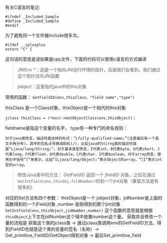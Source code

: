 有关C语言的笔记:
````
#ifndef _Included_Sample
#define _Included_Sample
#endif 
````
为了避免同一个文件被include很多次。

````
#ifdef __cplusplus
extern "C" {
````
这句话的意思是说如果是cpp文件，下面的代码可以使用c语言的方式编译

> JNIEnv *：这是一个指向JNI运行环境的指针，后面我们会看到，我们通过这个指针访问JNI函数 

> jobject：这里指代java中的this对象 

常用的函数：
``GetFieldID(env,thisClass，"field name","type")``

thisClass 是一个Class对象，thisObject是一个指代的this对象
````
jclass thisClass = (*env)->GetObjectClass(env,thisObject)；
````
fieldname是指这个变量的名字，
type有一种专门的命名规则：
```
对于java类而言，描述符是这样的形式：“Lfully-qualified-name;”(注意最后有一个英文半角分号)，其中的包名点号换成斜杠(/)，比如java的Stirng类的描述符就是“Ljava/lang/String;”。对于基本类型而言，I代表int，B代表byte，S代表short，J代表long，F代表float，D代表double，C代表char，Z代表boolean。对于array而言，使用左中括号”[“来表示，比如“[Ljava/lang/Object;”表示Object的array，“[I”表示int型的array。
``` 

> 修改Java类中的方法：
GetFieldID 返回一个 jfieldID 对象，之后在通过
``GetIntField(env,thisObj,fildNumber)``的到一个jint对象（重载方法是有很多的）

对应的Set方法有四个参数：
thisObject是一个 jobject对象，jidNumber是上面的函数得到的一个jField对象
,number 是刚得到的那个jint对象
``SetIntField(env,thisObject,jidNumber,number)``
这个函数的意思就是根据``thisObject``上下文在jidNumber这个域中放置number这个量。
获取并且修改一个量的流程是
获取这个类的jclass类 -> 通过jclass类调用env的GetFieldID方法，得到jFieldID也就是这个类的变量的签名（名称）-> Get_primitive_FieldID/GetObject得到对象 -> 最后Set_primitive_field



